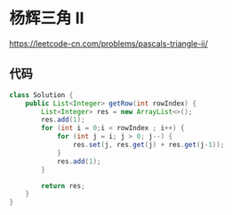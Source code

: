 # 杨辉三角 II

<https://leetcode-cn.com/problems/pascals-triangle-ii/>

## 代码

```java
class Solution {
    public List<Integer> getRow(int rowIndex) {
        List<Integer> res = new ArrayList<>();
        res.add(1);
        for (int i = 0;i < rowIndex ; i++) {
            for (int j = i; j > 0; j--) {
                res.set(j, res.get(j) + res.get(j-1));
            }
            res.add(1);
        }

        return res;
    }
}
```
